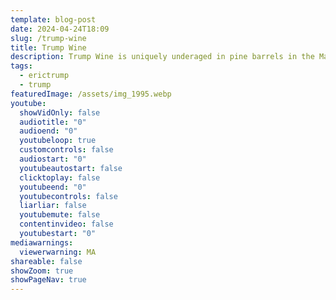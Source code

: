 ```yaml
---
template: blog-post
date: 2024-04-24T18:09
slug: /trump-wine
title: Trump Wine
description: Trump Wine is uniquely underaged in pine barrels in the Mara Lago cellar.
tags:
  - erictrump
  - trump
featuredImage: /assets/img_1995.webp
youtube:
  showVidOnly: false
  audiotitle: "0"
  audioend: "0"
  youtubeloop: true
  customcontrols: false
  audiostart: "0"
  youtubeautostart: false
  clicktoplay: false
  youtubeend: "0"
  youtubecontrols: false
  liarliar: false
  youtubemute: false
  contentinvideo: false
  youtubestart: "0"
mediawarnings:
  viewerwarning: MA
shareable: false
showZoom: true
showPageNav: true
---
```

